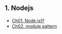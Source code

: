 ## 1. Nodejs  
  - [Ch01. Node.js란](./ch01-Nodejs#1nodejs)
  - [Ch02. module pattern](./ch02-module-pattern#1모듈패턴)
